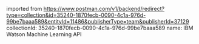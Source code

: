 imported from https://www.postman.com/v1/backend/redirect?type=collection&id=35240-1870fecb-0090-4c1a-976d-99be7baaa589&entityId=11486&publisherType=team&publisherId=37129
collectionId: 35240-1870fecb-0090-4c1a-976d-99be7baaa589
name: IBM Watson Machine Learning API